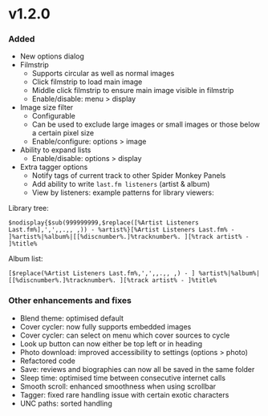 # v1.2.0
### Added
- New options dialog
- Filmstrip
	- Supports circular as well as normal images
	- Click filmstrip to load main image
	- Middle click filmstrip to ensure main image visible in filmstrip
	- Enable/disable: menu > display
- Image size filter
	- Configurable
	- Can be used to exclude large images or small images or those below a certain pixel size
	- Enable/configure: options > image
- Ability to expand lists
	- Enable/disable: options > display
- Extra tagger options
	- Notify tags of current track to other Spider Monkey Panels
	- Add ability to write `last.fm listeners` (artist & album)
	- View by listeners: example patterns for library viewers:

Library tree:

```$nodisplay{$sub(999999999,$replace([%Artist Listeners Last.fm%],',',,.,, ,)) - %artist%}[%Artist Listeners Last.fm% - ]%artist%|%album%|[[%discnumber%.]%tracknumber%. ][%track artist% - ]%title%```

Album list:

```[$replace(%Artist Listeners Last.fm%,',',,.,, ,) - ] %artist%|%album%|[[%discnumber%.]%tracknumber%. ][%track artist% - ]%title%```

### Other enhancements and fixes
- Blend theme: optimised default
- Cover cycler: now fully supports embedded images
- Cover cycler: can select on menu which cover sources to cycle
- Look up button can now either be top left or in heading
- Photo download: improved accessibility to settings (options > photo)
- Refactored code
- Save: reviews and biographies can now all be saved in the same folder
- Sleep time: optimised time between consecutive internet calls
- Smooth scroll: enhanced smoothness when using scrollbar
- Tagger: fixed rare handling issue with certain exotic characters
- UNC paths: sorted handling
